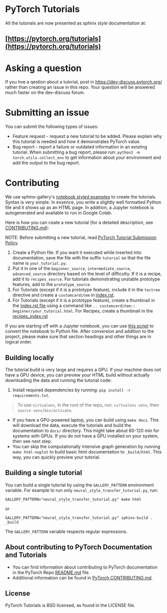 # PyTorch Tutorials


All the tutorials are now presented as sphinx style documentation at:

## [https://pytorch.org/tutorials](https://pytorch.org/tutorials)

# Asking a question

If you hve a qestion about a tutorial, post in https://dev-discuss.pytorch.org/ rather than creating an issue in this repo. Your question will be answered much faster on the dev-discuss forum.

# Submitting an issue

You can submit the following types of issues:

* Feature request - request a new tutorial to be added. Please explain why this tutorial is needed and how it demonstrates PyTorch value.
* Bug report - report a failure or outdated information in an existing tutorial. When submitting a bug report, please run: `python3 -m torch.utils.collect_env` to get information about your environment and add the output to the bug report.

# Contributing

We use sphinx-gallery's [notebook styled examples](https://sphinx-gallery.github.io/stable/tutorials/index.html) to create the tutorials. Syntax is very simple. In essence, you write a slightly well formatted Python file and it shows up as an HTML page. In addition, a Jupyter notebook is autogenerated and available to run in Google Colab.

Here is how you can ceate a new tutorial (for a detailed description, see [CONTRIBUTING.md](./CONTRIBUTING.md)):

NOTE: Before submitting a new tutorial, read [PyTorch Tutorial Submission Policy](./tutorial_submission_policy.md).

1. Create a Python file. If you want it executed while inserted into documentation, save the file with the suffix `tutorial` so that the file name is `your_tutorial.py`.
2. Put it in one of the `beginner_source`, `intermediate_source`, `advanced_source` directory based on the level of difficulty. If it is a recipe, add it to `recipes_source`. For tutorials demonstrating unstable prototype features, add to the `prototype_source`.
3. For Tutorials (except if it is a prototype feature), include it in the `toctree` directive and create a `customcarditem` in [index.rst](./index.rst).
4. For Tutorials (except if it is a prototype feature), create a thumbnail in the [index.rst file](https://github.com/pytorch/tutorials/blob/main/index.rst) using a command like `.. customcarditem:: beginner/your_tutorial.html`. For Recipes, create a thumbnail in the [recipes_index.rst](https://github.com/pytorch/tutorials/blob/main/recipes_source/recipes_index.rst)

If you are starting off with a Jupyter notebook, you can use [this script](https://gist.github.com/chsasank/7218ca16f8d022e02a9c0deb94a310fe) to convert the notebook to Python file. After conversion and addition to the project, please make sure that section headings and other things are in logical order.

## Building locally

The tutorial build is very large and requires a GPU. If your machine does not have a GPU device, you can preview your HTML build without actually downloading the data and running the tutorial code:

1. Install required dependencies by running: `pip install -r requirements.txt`.

> To use `virtualenv`, in the root of the repo, run: `virtualenv venv`, then `source venv/bin/activate`.

- If you have a GPU-powered laptop, you can build using `make docs`. This will download the data, execute the tutorials and build the documentation to `docs/` directory. This might take about 60-120 min for systems with GPUs. If you do not have a GPU installed on your system, then see next step.
- You can skip the computationally intensive graph generation by running `make html-noplot` to build basic html documentation to `_build/html`. This way, you can quickly preview your tutorial.

## Building a single tutorial

You can build a single tutorial by using the `GALLERY_PATTERN` environment variable. For example to run only `neural_style_transfer_tutorial.py`, run:

```
GALLERY_PATTERN="neural_style_transfer_tutorial.py" make html
```
or

```
GALLERY_PATTERN="neural_style_transfer_tutorial.py" sphinx-build . _build
```

The `GALLERY_PATTERN` variable respects regular expressions.


## About contributing to PyTorch Documentation and Tutorials
* You can find information about contributing to PyTorch documentation in the
PyTorch Repo [README.md](https://github.com/pytorch/pytorch/blob/master/README.md) file.
* Additional information can be found in [PyTorch CONTRIBUTING.md](https://github.com/pytorch/pytorch/blob/master/CONTRIBUTING.md).


## License

PyTorch Tutorials is BSD licensed, as found in the LICENSE file.
